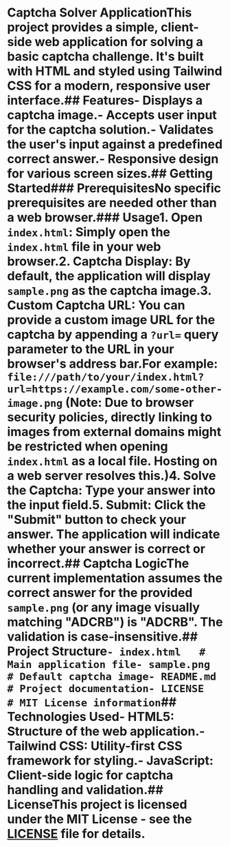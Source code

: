 # Captcha Solver ApplicationThis project provides a simple, client-side web application for solving a basic captcha challenge. It's built with HTML and styled using Tailwind CSS for a modern, responsive user interface.## Features- Displays a captcha image.- Accepts user input for the captcha solution.- Validates the user's input against a predefined correct answer.- Responsive design for various screen sizes.## Getting Started### PrerequisitesNo specific prerequisites are needed other than a web browser.### Usage1.  **Open `index.html`:** Simply open the `index.html` file in your web browser.2.  **Captcha Display:** By default, the application will display `sample.png` as the captcha image.3.  **Custom Captcha URL:** You can provide a custom image URL for the captcha by appending a `?url=` query parameter to the URL in your browser's address bar.For example: `file:///path/to/your/index.html?url=https://example.com/some-other-image.png` (Note: Due to browser security policies, directly linking to images from external domains might be restricted when opening `index.html` as a local file. Hosting on a web server resolves this.)4.  **Solve the Captcha:** Type your answer into the input field.5.  **Submit:** Click the "Submit" button to check your answer. The application will indicate whether your answer is correct or incorrect.## Captcha LogicThe current implementation assumes the correct answer for the provided `sample.png` (or any image visually matching "ADCRB") is "ADCRB". The validation is case-insensitive.## Project Structure```- index.html   # Main application file- sample.png   # Default captcha image- README.md    # Project documentation- LICENSE      # MIT License information```## Technologies Used-   **HTML5**: Structure of the web application.-   **Tailwind CSS**: Utility-first CSS framework for styling.-   **JavaScript**: Client-side logic for captcha handling and validation.## LicenseThis project is licensed under the MIT License - see the [LICENSE](LICENSE) file for details.